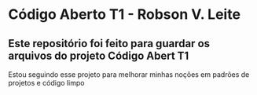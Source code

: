 # Código Aberto T1 - Robson V. Leite

## Este repositório foi feito para guardar os arquivos do projeto Código Abert T1

<p>Estou seguindo esse projeto para melhorar minhas noções em padrões de projetos e código limpo</p>
